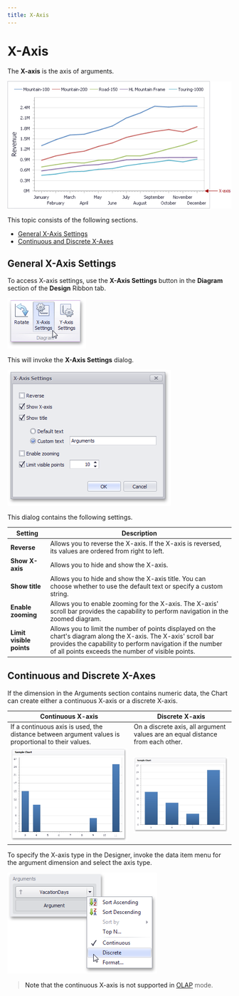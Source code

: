 ```yaml
---
title: X-Axis
---
```

# X-Axis
The **X-axis** is the axis of arguments.

![Chart_XAxis](../../../../../images/Img19404.png)

This topic consists of the following sections.
* [General X-Axis Settings](#generalsettings)
* [Continuous and Discrete X-Axes](#continuousanddiscretexaxes)

## <a name="generalsettings"/>General X-Axis Settings
To access X-axis settings, use the **X-Axis Settings** button in the **Diagram** section of the **Design** Ribbon tab.

![Chart_XAxisOptions_Button](../../../../../images/Img19467.png)

This will invoke the **X-Axis Settings** dialog.

![Chart_XAxisOptions_Form](../../../../../images/Img19403.png)

This dialog contains the following settings.

| Setting | Description |
|---|---|
| **Reverse** | Allows you to reverse the X-axis. If the X-axis is reversed, its values are ordered from right to left. |
| **Show X-axis** | Allows you to hide and show the X-axis. |
| **Show title** | Allows you to hide and show the X-axis title. You can choose whether to use the default text or specify a custom string. |
| **Enable zooming** | Allows you to enable zooming for the X-axis. The X-axis' scroll bar provides the capability to perform navigation in the zoomed diagram. |
| **Limit visible points** | Allows you to limit the number of points displayed on the chart's diagram along the X-axis. The X-axis' scroll bar provides the capability to perform navigation if the number of all points exceeds the number of visible points. |

## <a name="continuousanddiscretexaxes"/>Continuous and Discrete X-Axes
If the dimension in the Arguments section contains numeric data, the Chart can create either a continuous X-axis or a discrete X-axis.

| Continuous X-axis | Discrete X-axis |
|---|---|
| If a continuous axis is used, the distance between argument values is proportional to their values. | On a discrete axis, all argument values are an equal distance from each other. |
| ![Chart_NumericAxis_Continuous](../../../../../images/Img18302.png) | ![Chart_NumericAxis_Discrete](../../../../../images/Img18303.png) |

To specify the X-axis type in the Designer, invoke the data item menu for the argument dimension and select the axis type.

![Chart_Layout_XAxis_ContinuousDiscrete](../../../../../images/Img19550.png)

> Note that the continuous X-axis is not supported in [OLAP](../../../../../../dashboard-for-desktop/articles/dashboard-designer/binding-dashboard-items-to-data/binding-dashboard-items-to-data-in-olap-mode.md) mode.